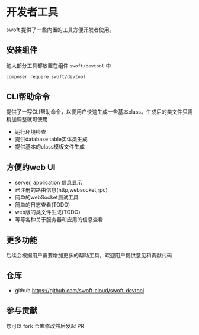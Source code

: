 # 开发者工具

swoft 提供了一些内置的工具方便开发者使用。

## 安装组件

绝大部分工具都放置在组件 `swoft/devtool` 中

```bash
composer require swoft/devtool
```

## CLI帮助命令

提供了一写CLI帮助命令，以便用户快速生成一些基本class。生成后的类文件只需稍加调整就可使用

- 运行环境检查
- 提供database table实体类生成
- 提供基本的class模板文件生成

## 方便的web UI

- server, application 信息显示
- 已注册的路由信息(http,websocket,rpc)
- 简单的webSocket测试工具
- 简单的日志查看(TODO)
- web版的类文件生成(TODO)
- 等等各种关于服务器和应用的信息查看

## 更多功能

后续会根据用户需要增加更多的帮助工具，欢迎用户提供意见和贡献代码

## 仓库

- github https://github.com/swoft-cloud/swoft-devtool

## 参与贡献

您可以 fork 仓库修改然后发起 PR
